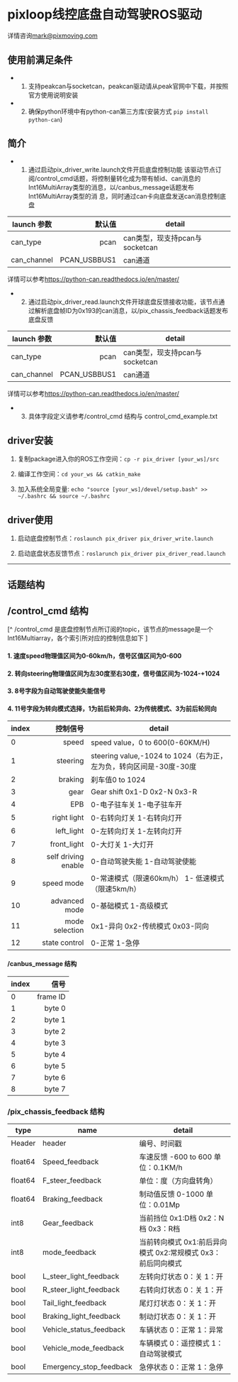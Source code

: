 # __pixloop线控底盘自动驾驶ROS驱动__

详情咨询<mark@pixmoving.com>

## 使用前满足条件
* 1. 支持peakcan与socketcan，peakcan驱动请从peak官网中下载，并按照官方使用说明安装
* 2. 确保python环境中有python-can第三方库(安装方式 `pip install python-can`)

## __简介__
* 1. 通过启动pix_driver_write.launch文件开启底盘控制功能
该驱动节点订阅/control_cmd话题，将控制量转化成为带有帧id、can消息的Int16MultiArray类型的消息，以/canbus_message话题发布Int16MultiArray类型的消
息，同时通过can卡向底盘发送can消息控制底盘

| launch 参数| 默认值  | detail |
| --------   | -----:  | ----- |
| can_type | pcan | can类型，现支持pcan与socketcan |
| can_channel | PCAN_USBBUS1 | can通道 |
详情可以参考<https://python-can.readthedocs.io/en/master/>

* 2. 通过启动pix_driver_read.launch文件开球底盘反馈接收功能，该节点通过解析底盘帧ID为0x193的can消息，以/pix_chassis_feedback话题发布底盘反馈

| launch 参数| 默认值  | detail |
| --------   | -----:  | ----- |
| can_type | pcan | can类型，现支持pcan与socketcan |
| can_channel | PCAN_USBBUS1 | can通道 |
详情可以参考<https://python-can.readthedocs.io/en/master/>

* 3. 具体字段定义请参考/control_cmd 结构与 control_cmd_example.txt

## __driver安装__


1. 复制package进入你的ROS工作空间：`cp -r pix_driver [your_ws]/src`

2. 编译工作空间：`cd your_ws && catkin_make`

3. 加入系统全局变量: ` echo "source [your_ws]/devel/setup.bash" >> ~/.bashrc && source ~/.bashrc `


## __driver使用__

1. 启动底盘控制节点：`roslaunch pix_driver pix_driver_write.launch`

2. 启动底盘状态反馈节点：`roslarunch pix_driver pix_driver_read.launch`

------
## __话题结构__
## /control_cmd 结构

[^ /control_cmd 是底盘控制节点所订阅的topic，该节点的message是一个Int16Multiarray，各个索引所对应的控制信息如下 ]

#### 1. 速度speed物理值区间为0-60km/h，信号区值区间为0-600
#### 2. 转向steering物理值区间为左30度至右30度，信号值区间为-1024-+1024
#### 3. 8号字段为自动驾驶使能失能信号
#### 4. 11号字段为转向模式选择，1为前后轮异向、2为传统模式、3为前后轮同向 


| index        | 控制信号  | detail |
| --------   | -----:  | ----- |
| 0 |  speed | speed value，0 to 600(0-60KM/H)|
| 1 |  steering| steering value,-1024 to 1024（右为正，左为负，转向区间是-30度-30度|
| 2 | braking| 刹车值0 to 1024|
| 3 | gear | Gear shift 0x1-D 0x2-N 0x3-R |
| 4 | EPB | 0-电子驻车关 1-电子驻车开 |
| 5|  right light| 0-右转向灯关 1-右转向灯开 |
| 6| left_light | 0-左转向灯关 1-左转向灯开|
| 7|  front_light| 0-大灯关 1-大灯开 |
| 8| self driving enable | 0-自动驾驶失能   1-自动驾驶使能 |
| 9| speed mode | 0-常速模式（限速60km/h）  1- 低速模式（限速5km/h）|
| 10| advanced mode | 0-基础模式 1-高级模式 |
| 11| mode selection | 0x1-异向 0x2-传统模式 0x03-同向|
| 12| state control | 0-正常 1-急停 |


#### /canbus_message 结构
| index        | 信号  |
| --------   | -----:  | 
| 0 |  frame ID| 
| 1 | byte 0|
| 2 | byte 1|
| 3 | byte 2|
| 4 | byte 3|
| 5 | byte 4|
| 6 | byte 5|
| 7 | byte 6|
| 8 | byte 7|

### /pix_chassis_feedback 结构
| type | name | detail |
| --------   | -----  | ----|
| Header | header | 编号、时间戳
| float64 | Speed_feedback | 车速反馈  -600 to 600    单位：0.1KM/h|
| float64 | F_steer_feedback | 单位：度（方向盘转角）|
| float64 | Braking_feedback | 制动值反馈  0-1000  单位：0.01Mp|
| int8 | Gear_feedback | 当前挡位 0x1:D档 0x2：N档 0x3：R档|
| int8 | mode_feedback | 当前转向模式 0x1:前后异向模式 0x2:常规模式 0x3：前后同向模式|
| bool | L_steer_light_feedback | 左转向灯状态 0：关 1：开|
| bool | R_steer_light_feedback | 右转向灯状态 0：关 1：开|
| bool | Tail_light_feedback | 尾灯灯状态 0：关 1：开|
| bool | Braking_light_feedback| 制动灯状态 0：关 1：开|
| bool | Vehicle_status_feedback| 车辆状态 0：正常 1：异常|
| bool | Vehicle_mode_feedback| 车辆模式 0：遥控模式 1：自动驾驶模式|
| bool | Emergency_stop_feedback| 急停状态 0：正常 1：急停|
